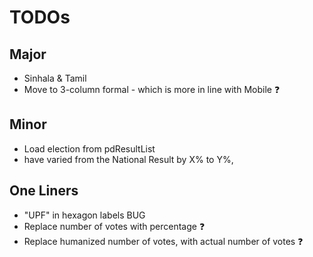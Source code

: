 # TODOs

## Major

* Sinhala & Tamil
* Move to 3-column formal - which is more in line with Mobile ❓

## Minor

* Load election from pdResultList
* have varied from the National Result by X% to Y%,

## One Liners

* "UPF" in hexagon labels BUG
* Replace number of votes with percentage ❓
* Replace humanized number of votes, with actual number of votes ❓
